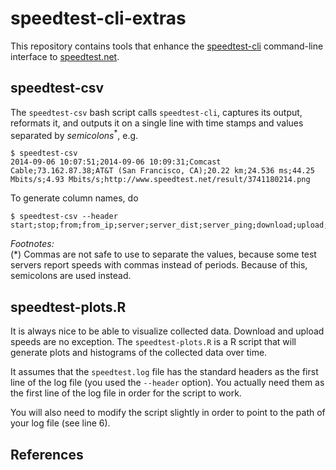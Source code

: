 # speedtest-cli-extras

This repository contains tools that enhance the [speedtest-cli] command-line interface to [speedtest.net].

## speedtest-csv

The `speedtest-csv` bash script calls `speedtest-cli`, captures its output, reformats it, and outputs it on a single line with time stamps and values separated by _semicolons_<sup>*</sup>, e.g.
```
$ speedtest-csv
2014-09-06 10:07:51;2014-09-06 10:09:31;Comcast Cable;73.162.87.38;AT&T (San Francisco, CA);20.22 km;24.536 ms;44.25 Mbits/s;4.93 Mbits/s;http://www.speedtest.net/result/3741180214.png
```
To generate column names, do
```
$ speedtest-csv --header
start;stop;from;from_ip;server;server_dist;server_ping;download;upload;share_url
```
_Footnotes:_  
(*) Commas are not safe to use to separate the values, because some test servers report speeds with commas instead of periods.  Because of this, semicolons are used instead.

## speedtest-plots.R

It is always nice to be able to visualize collected data. Download and upload speeds are no exception. The `speedtest-plots.R` is a R script that will generate plots and histograms of the collected data over time.

It assumes that the `speedtest.log` file has the standard headers as the first line of the log file (you used the `--header` option). You actually need them as the first line of the log file in order for the script to work.

You will also need to modify the script slightly in order to point to the path of your log file (see line 6). 

## References

[speedtest-cli]: https://github.com/sivel/speedtest-cli
[speedtest.net]: http://www.speedtest.net/
